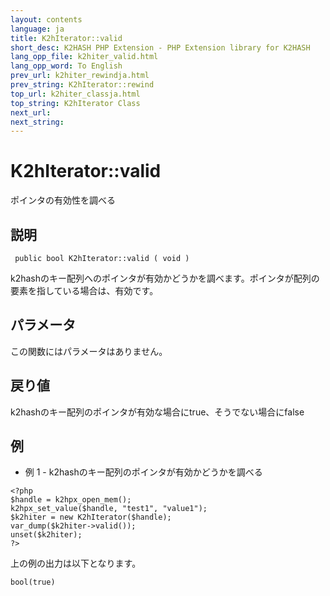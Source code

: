 ```yaml
---
layout: contents
language: ja
title: K2hIterator::valid
short_desc: K2HASH PHP Extension - PHP Extension library for K2HASH
lang_opp_file: k2hiter_valid.html
lang_opp_word: To English
prev_url: k2hiter_rewindja.html
prev_string: K2hIterator::rewind
top_url: k2hiter_classja.html
top_string: K2hIterator Class
next_url: 
next_string: 
---
```


# K2hIterator::valid
ポインタの有効性を調べる

## 説明
```
 public bool K2hIterator::valid ( void )
```
k2hashのキー配列へのポインタが有効かどうかを調べます。ポインタが配列の要素を指している場合は、有効です。

## パラメータ
この関数にはパラメータはありません。

## 戻り値
k2hashのキー配列のポインタが有効な場合にtrue、そうでない場合にfalse

## 例
- 例 1 - k2hashのキー配列のポインタが有効かどうかを調べる
```
<?php
$handle = k2hpx_open_mem();
k2hpx_set_value($handle, "test1", "value1");
$k2hiter = new K2hIterator($handle);
var_dump($k2hiter->valid());
unset($k2hiter);
?>
```
上の例の出力は以下となります。
```
bool(true)
```
